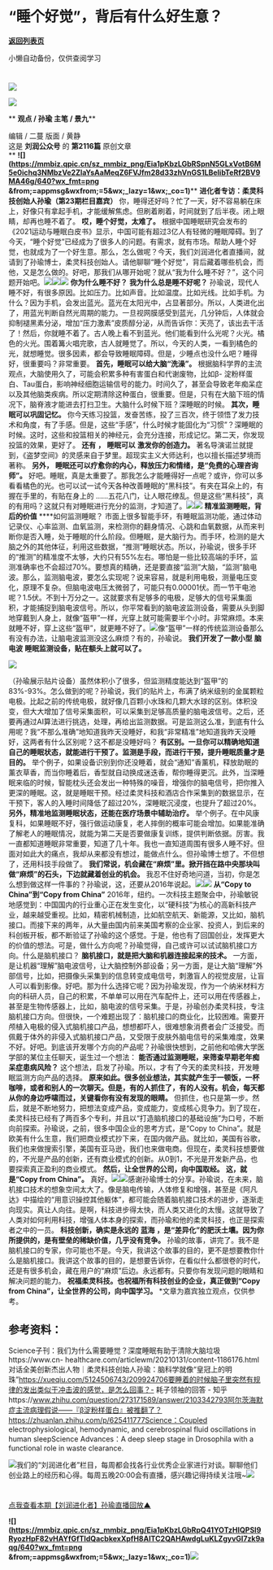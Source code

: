 # “睡个好觉”，背后有什么好生意？

[**返回列表页**](/gzh/刘润)

小懒自动备份，仅供查阅学习

#
![](https://mmbiz.qpic.cn/sz_mmbiz_jpg/Eia1pKbzLGbQ05rqf4tHyB6X44YvIRZf7ciayibtRy0rVSib8CQjW35A8ibcicFzDvdSceZ3wxRFa7icOhIMKPHicVnvEw/640?wx_fmt=jpeg&wxfrom;=5&wx;_lazy=1&wx;_co=1)

![](https://mmbiz.qpic.cn/sz_mmbiz_gif/Eia1pKbzLGbSDCeeibugB28wSVibAY7RUFySRO7W7KX5R0NdmsbPGDqSukhabvjCoa3JrtFK7OGYmbcbdUU4A8Zww/640?wx_fmt=gif&from;=appmsg&wxfrom;=5&wx;_lazy=1&wx;_co=1)

 ** **观点 / **孙瑜** 主笔 / 景九****

编辑 / 二蔓 版面 / 黄静  
这是 **刘润公众号** 的 **第2116篇** 原创文章  
 **
**![](https://mmbiz.qpic.cn/sz_mmbiz_png/Eia1pKbzLGbRSpnN5GLxVotB6M5e0ichq3NMbzVe2ZlaYsAaMeqZ6FVJfm28d33zhVnGS1LBelibTeRf2BV9MA46g/640?wx_fmt=png
&from;=appmsg&wxfrom;=5&wx;_lazy=1&wx;_co=1)**** **进化者专访：柔灵科技创始人孙瑜（第23期栏目嘉宾）**
你，睡得还好吗？忙了一天，好不容易躺在床上，好像只有拿起手机，才能缓解焦虑。但刷着刷着，时间就到了后半夜。闭上眼睛，却再也睡不着了。
**哎，睡个好觉，太难了。**
根据中国睡眠研究会发布的《2021运动与睡眠白皮书》显示，中国可能有超过3亿人有轻微的睡眠障碍。到了今天，“睡个好觉”已经成为了很多人的问题。有需求，就有市场。帮助人睡个好觉，也就成为了一个好生意。那么，怎么做呢？今天，我们刘润进化者直播间，就请到了孙瑜博士，柔灵科技创始人。请他聊聊“睡个好觉”，背后藏着哪些机会，而他，又是怎么做的。好吧，那我们从哪开始呢？就从“我为什么睡不好？”，这个问题开始吧。![](https://mmbiz.qpic.cn/sz_mmbiz_png/Eia1pKbzLGbSlapxBwT1CibMicYTsQ9pxX9JaMvpnXg8MXr6ypv4kkj83f3UkJGOaJLkFMo4jRVyib2CkDgzmHQDHw/640?wx_fmt=png&from;=appmsg)![](https://mmbiz.qpic.cn/sz_mmbiz_png/Eia1pKbzLGbSRfGCibu8AM1klREZZvTe2NkYtblqmOXVHrbKHjLKojGtdR7QCfvBpveYWr08IW1NO9vojLf8M9pQ/640?wx_fmt=png&from;=appmsg&wxfrom;=5&wx;_lazy=1&wx;_co=1)![](https://mmbiz.qpic.cn/sz_mmbiz_png/Eia1pKbzLGbRSpnN5GLxVotB6M5e0ichq3W8ib1j6ILNAGbH30ThJMWXSCNTrOUPL5aQuq1dwLJc5kD8XKugySptw/640?wx_fmt=png&from;=appmsg&wxfrom;=5&wx;_lazy=1&wx;_co=1)
**你为什么睡不好？** **我为什么总是睡不好呢？**
孙瑜说，现代人睡不好，有很多原因。比如压力。比如声音。比如温度。比如光线。比如手机。为什么？因为手机，会发出蓝光。蓝光在太阳光中，占显著部分。所以，人类进化出了，用蓝光判断自然光周期的能力。一旦视网膜感受到蓝光，几分钟后，人体就会抑制褪黑素分泌，增加“压力激素”皮质醇分泌，从而告诉你：天亮了，该出去干活了！然后，你就睡不着了。古人晚上看不到蓝光。他们能看到什么光呢？火光。橘色的火光。围着篝火唱完歌，古人就睡觉了。所以，今天的人类，一看到橘色的光，就想睡觉。很多因素，都会导致睡眠障碍。但是，少睡点也没什么吧？睡得好，很重要吗？非常重要。
**首先，睡眠可以给大脑“洗澡”。** 根据脑科学界的主流观点，大脑使用久了，可能会积累多种有害蛋白和代谢废物，比如β-
淀粉样蛋白、Tau蛋白，影响神经细胞运输信号的能力。时间久了，甚至会导致老年痴呆症以及其他脑类疾病。所以定期清除这种蛋白，很重要。但是，只有在大脑下班的情况下，脑脊液才能进去打扫卫生。大脑什么时候下班？深睡眠的时候。
**其次，睡眠可以巩固记忆。**
你今天练习投篮，发奋苦练，投了三百次，终于领悟了发力技术和角度，有了手感。但是，这些“手感”，什么时候才能固化为“习惯”？深睡眠的时候。这时，这些和投篮相关的神经元，会充分连接，形成记忆。第二天，你发现投篮的效果，更好了。
**还有** **，** **睡眠可以** **激发你的创造力。**
著名导演诺兰就提到，《盗梦空间》的灵感来自于梦里。超现实主义大师达利，也以擅长描述梦境而著称。 **另外，**
**睡眠还可以疗愈你的内心，释放压力和情绪，是“免费的心理咨询师”。**
好吧。睡眠，真是太重要了。那我怎么才能睡得好一点呢？或许，你可以多看看橘色的光。也可以试一试今天各种改善睡眠的“黑科技”。有夹在耳朵上的，有握在手里的，有贴在身上的
……五花八门，让人眼花缭乱。但是这些“黑科技”，真的有用吗？这就只有对睡眠进行充分的监测，才知道了。![](https://mmbiz.qpic.cn/sz_mmbiz_png/Eia1pKbzLGbSRfGCibu8AM1klREZZvTe2NkYtblqmOXVHrbKHjLKojGtdR7QCfvBpveYWr08IW1NO9vojLf8M9pQ/640?wx_fmt=png&from;=appmsg&wxfrom;=5&wx;_lazy=1&wx;_co=1)![](https://mmbiz.qpic.cn/sz_mmbiz_png/Eia1pKbzLGbRSpnN5GLxVotB6M5e0ichq33SUH8ClxjWfWvVPic2ULRcia72BZkRlIgq0LlUVRDfGqSxThrFaKTAxA/640?wx_fmt=png&from;=appmsg&wxfrom;=5&wx;_lazy=1&wx;_co=1)
**精准监测睡眠，背后的价值** ****如何监测睡眠？
市面上很多智能手环，有睡眠监测功能，通过体动记录仪、心率监测、血氧监测，来检测你的翻身情况、心跳和血氧数据，从而来判断你是否入睡，处于睡眠的什么阶段。但睡眠，是大脑行为。而手环，检测的是大脑之外的其他体征，利用这些数据，“推测”睡眠状态。所以，孙瑜说，很多手环的“推测”的精准度不太够，大约只有55%左右。哪怕是一些比较高端的手环，监测准确率也不会超过70%。要想真的精确，还是要直接“监测”大脑，“监测”脑电波。那么，监测脑电波，要怎么实现呢？说来容易，就是利用电极，测量电压变化，原理不复杂。但脑电波电压太微弱了，可能只有0.00001伏。而一节干电池呢？1.5伏。不到十万分之一。这就要求有足够多的电极，足够大的信号采集面积，才能捕捉到脑电波信号。所以，你平常看到的脑电波监测设备，需要从头到脚地穿戴到人身上，就像“盔甲”一样，光穿上就可能需要半个小时。非常麻烦。本来就睡不好，穿上这些“盔甲”，就更睡不好了。![](https://mmbiz.qpic.cn/sz_mmbiz_png/Eia1pKbzLGbSlapxBwT1CibMicYTsQ9pxX9kQ8qKl1SZWmIfSjFYPwFsKU9obkya4ku1tvqmKOqjzhEKIx43D84Hw/640?wx_fmt=png&from;=appmsg)像“盔甲”一样的传统监测设备那么有没有办法，让脑电波监测没这么麻烦？有的，孙瑜说。
**我们开发了一款小型** **脑电波** **睡眠监测设备，贴在额头上就可以了。**

![](https://mmbiz.qpic.cn/sz_mmbiz_gif/Eia1pKbzLGbSlapxBwT1CibMicYTsQ9pxX9W3HFxiaXbVALrt53yb9ngTc8wTf9WyEsTVsvvgcrATjkSG6Bml3WfCg/640?wx_fmt=gif&from;=appmsg)

（孙瑜展示贴片设备）虽然体积小了很多，但监测精度能达到“盔甲”的83%-93%。怎么做到的呢？孙瑜说，我们的贴片上，布满了纳米级别的金属颗粒电极。比起之前的传统电极，就好像几百颗小水珠和几颗大水球的区别。体积没变，但大大增加了信号采集面积，可以采集到足够高质量的脑电波信号。之后，还要再通过AI算法进行挑选，处理，再给出监测数据。可是监测这么准，到底有什么用呢？我“不那么准确”地知道我昨天没睡好，和我“非常精准”地知道我昨天没睡好，这两者有什么区别呢？这不都是没睡好吗？
**有区别。一旦你可以精确地知道自己的睡眠状态，就能进行干预了。监测是手段，而进行干预，提升睡眠质量才是目的。**
举个例子，如果设备识别到你还没睡着，就会“通知”香薰机，释放助眠的薰衣草香，而当你睡着后，香型就自动换成迷迭香，帮你睡得更沉。此外，当深睡眠来临的时候，智能枕头还会发出一种特殊的噪音，增强你的脑电信号，把你推入更深的睡眠。这，就是睡眠干预。经过柔灵科技和酒店合作采集到的数据显示，在干预下，客人的入睡时间降低了超过20%，深睡眠沉浸度，也提升了超过20%。
**另外，精准地监测睡眠状态，还能在医疗场景中辅助治疗。**
举个例子。在中风康复科，如果睡眠不好，强行做运动康复，老人摔倒的概率可能会增加。如果能准确了解老人的睡眠情况，就能为第二天是否要做康复训练，提供判断依据。厉害。我一直都知道睡眠非常重要，知道了几十年。我也一直知道周围有很多人睡不好。但面对如此大的痛点，我却从来都没有想过，能做点什么。但孙瑜博士想了。不但想了，还用科技手段做了。
**我们常说，机会藏在“麻烦”里。掀开挡在路中央那块叫做“麻烦”的石头，下边就藏着创业的机会。**
我忍不住好奇地问道，当初，你是怎么想到做这样一件事的？孙瑜说，这，还要从2016年说起。![](https://mmbiz.qpic.cn/sz_mmbiz_png/Eia1pKbzLGbSRfGCibu8AM1klREZZvTe2NkYtblqmOXVHrbKHjLKojGtdR7QCfvBpveYWr08IW1NO9vojLf8M9pQ/640?wx_fmt=png&from;=appmsg&wxfrom;=5&wx;_lazy=1&wx;_co=1)![](https://mmbiz.qpic.cn/sz_mmbiz_png/Eia1pKbzLGbRSpnN5GLxVotB6M5e0ichq3QrCE5ThuTUyztaC5Qh3NJNbGoeCYZsO3Qt3NWMZj60j1bibwBX7BHpw/640?wx_fmt=png&from;=appmsg&wxfrom;=5&wx;_lazy=1&wx;_co=1)
**从“Copy to China”到“Copy from China”**
2016年，纽约。一次科技主题聚会中，孙瑜敏锐地感觉到：中国国内的行业重心正在发生变化，以“硬科技”为核心的高新科技产业，越来越受重视。比如，精密机械制造，比如航空航天、新能源，又比如，脑机接口。而接下来的两年，从大量由国内前来美国考察的企业家、投资人，到后来的科创板开板，都不断验证了孙瑜的这个感觉。于是，他也有了回国创业，发挥更大的价值的想法。可是，做什么方向呢？孙瑜觉得，自己或许可以试试脑机接口方向。什么是脑机接口？
**脑机接口，就是把大脑和机器连接起来的技术。**
一方面，是让机器“理解”脑电波信号，让大脑控制外部设备；另一方面，是让大脑“理解”外部信号，比如，把摄像头采集到的信息转变成电信号，刺激盲人的视觉皮层，让盲人可以看到影像。好吧。那为什么选择它呢？因为孙瑜发现，作为一个纳米材料方向的科研人员，自己的积累，不单单可以用在汽车配件上，还可以用在传感器上，甚至是生物传感器上，比如，脑电波的信号采集。于是，孙瑜创办柔灵科技，专注脑机接口方向。但很快，一个难题出现了：脑机接口的商业化，比较困难。需要开颅植入电极的侵入式脑机接口产品，想想都吓人，很难想象消费者会广泛接受。而佩戴于体外的非侵入式脑机接口产品，又受限于皮肤外脑电信号的采集难度，效果不好。好吧。到底该开发哪个方向的产品呢？孙瑜很快想到，之前他和哈佛大学医学部的某位主任聊天，诞生过一个想法：
**能否通过监测睡眠，来筛查早期老年痴呆症患病风险？** 这个想法，启发了孙瑜。所以，才有了今天的柔灵科技，开发睡眠监测方向产品的选择。
**原来如此。很多创业想法，其实就产生于一顿饭，一杯咖啡，或者和别人的一次聊天。但是，有的人抓住了，有的人没有。机会，每天都从你的身边呼啸而过，关键看你有没有发现的眼睛。**
但抓住，也只是第一步。然后，就是不断地努力，把想法变成产品，变成能力，变成核心竞争力。到了现在，柔灵科技已经有了两百多个专利，并且以“打造脑机接口的基础设施”为口号，不断向前探索。孙瑜说，之前，很多中国企业的思考方式，是“Copy
to
China”。就是欧美有什么生意，我们把商业模式抄下来，在国内做产品。就比如，美国有谷歌，我们也来做搜索引擎，美国有亚马逊，我们也来做电商。但现在，柔灵科技想要做的，不光是产品的创新，还有商业模式的创新。从0到1，不光是开发新产品，也要探索真正盈利的商业模式。
**然后，让全世界的公司，向中国取经。** **这，就是“Copy from China”。**
真好。![](https://mmbiz.qpic.cn/sz_mmbiz_png/Eia1pKbzLGbSRfGCibu8AM1klREZZvTe2NkYtblqmOXVHrbKHjLKojGtdR7QCfvBpveYWr08IW1NO9vojLf8M9pQ/640?wx_fmt=png&from;=appmsg&wxfrom;=5&wx;_lazy=1&wx;_co=1)![](https://mmbiz.qpic.cn/sz_mmbiz_png/Eia1pKbzLGbRSpnN5GLxVotB6M5e0ichq3ViaBsI96lLZrSaYhG6K5GrSuNnonOdcWFjicCzjq1CfUuckRFEicjx5RA/640?wx_fmt=png&from;=appmsg&wxfrom;=5&wx;_lazy=1&wx;_co=1)感谢孙瑜博士的分享。孙瑜说，在未来，脑机接口技术的想象空间太大了。像是脑电传输，人体修复和增强，甚至是《阿凡达》中描绘的“用意识操控其他躯体”，都可能会随着脑机接口技术的进步，逐渐走向现实。真让人向往。是啊，科技进步得太快，而人类又进化的太慢。这就导致了人类对如何利用科技，增强人体本身的探索，而孙瑜和他的柔灵科技，也正是探索者之中的一员。
**科技创新，确实是永远的** **蓝海** **，是“差异化”的肥沃土壤。因为你所提供的，是有壁垒的稀缺价值，几乎没有竞争。**
孙瑜的故事，讲完了。我不是脑机接口的专家，你可能也不是。今天，我讲这个故事的目的，更不是想要教你什么是脑机接口。我讲这个故事的目的，是想要告诉你，在看似什么都很卷的时代，还是有很多机会，藏在用户的“麻烦”后边。永远都有。只要你有发现问题的眼睛和解决问题的能力。
**祝福柔灵科技。也祝福所有科技创业的企业，真正做到“Copy from China”，让全世界的公司，向中国学习。** *文章为嘉宾独立观点，仅供参考。

## 参考资料：

Science子刊：我们为什么需要睡觉？深度睡眠有助于清除大脑垃圾https://www.cn-
healthcare.com/articlewm/20210131/content-1186176.html对话全美创新杰出人物｜柔灵科技创始人孙瑜：脑科学就像“皇冠上的明珠”https://xueqiu.com/5124506743/209924706要睡着的时候脑子里突然有规律的发出类似于冲击波的感觉，是怎么回事？-
耗子领袖的回答 -
知乎https://www.zhihu.com/question/273171589/answer/2103342793阿尔茨海默症主流病理假说——『β淀粉样蛋白』被推翻了？https://zhuanlan.zhihu.com/p/625411777Science：Coupled
electrophysiological, hemodynamic, and cerebrospinal fluid oscillations in
human sleepScience Advances：A deep sleep stage in Drosophila with a functional
role in waste clearance.

  

![](https://mmbiz.qpic.cn/sz_mmbiz_png/Eia1pKbzLGbRHcxSv1cQ6E0wNKnAygOqPnv6ssLicKVeYgpwibNEfLfR9j7Aic3QwNlrTm8KRyYD0Wl9YhcTFUd77A/640?wx_fmt=png&from;=appmsg&wxfrom;=5&wx;_lazy=1&wx;_co=1)我们的“刘润进化者”栏目，每周都会找各行业优秀企业家进行对谈。聊聊他们创业路上的经历和心得。每周五晚20:00会有直播，感兴趣记得持续关注哦~![](https://mmbiz.qpic.cn/sz_mmbiz_png/Eia1pKbzLGbRpQ41YOTzHIQPSl9RyozHpxCdEfvpNwYYe6Kzan8vXgaPMJbkibZ7E8ublcCR358ib6BtsWy3LOaow/640?wx_fmt=png&from;=appmsg&wxfrom;=5&wx;_lazy=1&wx;_co=1)

#
[点我查看本期【刘润进化者】孙瑜直播回放▲](https://mp.weixin.qq.com/s?__biz=Mzg4NTUxOTkyNw==&mid=2247490159&idx=1&sn=76c1cc9f1539f59699068aba001b2211&scene=21#wechat_redirect)

  

**![](https://mmbiz.qpic.cn/sz_mmbiz_png/Eia1pKbzLGbRpQ41YOTzHIQPSl9RyozHpF82vHAYfGfTIdQacbkexXpfH8AITC2QAHAwdgLuKLZgyvGl7zk9aqg/640?wx_fmt=png
&from;=appmsg&wxfrom;=5&wx;_lazy=1&wx;_co=1)**![](https://mmbiz.qpic.cn/sz_mmbiz_jpg/Eia1pKbzLGbRpQ41YOTzHIQPSl9RyozHp2HjHDGUQ6TlJKHHlIq1KicpruL0yvDMqQqJMO7eShvMCmdrI9ibWqeiaw/640?wx_fmt=jpeg&from;=appmsg&wxfrom;=5&wx;_lazy=1&wx;_co=1)

